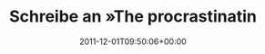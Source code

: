 ---
retweeted: false
source: <a href="http://termtter.org/" rel="nofollow">Termtter</a>
entities:
  hashtags: []
  symbols: []
  user_mentions: []
  urls: []
display_text_range:
- '0'
- '90'
favorite_count: '2'
id_str: '142178649276297216'
truncated: false
retweet_count: '0'
id: '142178649276297216'
created_at: Thu Dec 01 09:50:06 +0000 2011
favorited: false
full_text: Schreibe an »The procrastinating programmer«.  Veröffentliche ich sicher
  bald. Irgendwann.
lang: de
tags:
- pesos:twitter
date: '2011-12-01T09:50:06+00:00'
src: https://twitter.com/bascht/status/142178649276297216
original_url: https://twitter.com/bascht/status/142178649276297216
type: twitter_tweet
text: Schreibe an »The procrastinating programmer«.  Veröffentliche ich sicher bald.
  Irgendwann.
title: Schreibe an »The procrastinatin

---